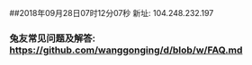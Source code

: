 ##2018年09月28日07时12分07秒 新址: 104.248.232.197
### 兔友常见问题及解答: https://github.com/wanggonging/d/blob/w/FAQ.md
